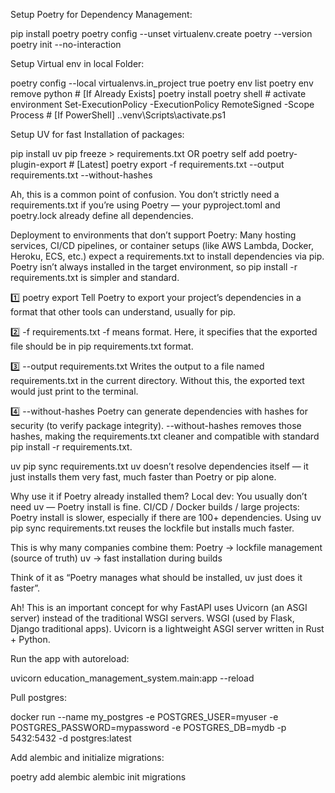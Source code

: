Setup Poetry for Dependency Management:

pip install poetry
poetry config --unset virtualenv.create
poetry --version
poetry init --no-interaction

Setup Virtual env in local Folder:

poetry config --local virtualenvs.in_project true
poetry env list
poetry env remove python  # [If Already Exists]
poetry install
poetry shell  # activate environment
Set-ExecutionPolicy -ExecutionPolicy RemoteSigned -Scope Process  # [If PowerShell]
.\.venv\Scripts\activate.ps1

Setup UV for fast Installation of packages:

pip install uv
pip freeze > requirements.txt
OR
poetry self add poetry-plugin-export  # [Latest]
poetry export -f requirements.txt --output requirements.txt --without-hashes

Ah, this is a common point of confusion. You don’t strictly need a requirements.txt if you’re using Poetry — your pyproject.toml and poetry.lock already define all dependencies.

Deployment to environments that don’t support Poetry:
Many hosting services, CI/CD pipelines, or container setups (like AWS Lambda, Docker, Heroku, ECS, etc.) expect a requirements.txt to install dependencies via pip.
Poetry isn’t always installed in the target environment, so pip install -r requirements.txt is simpler and standard.

1️⃣ poetry export
Tell Poetry to export your project’s dependencies in a format that other tools can understand, usually for pip.

2️⃣ -f requirements.txt
-f means format.
Here, it specifies that the exported file should be in pip requirements.txt format.

3️⃣ --output requirements.txt
Writes the output to a file named requirements.txt in the current directory.
Without this, the exported text would just print to the terminal.

4️⃣ --without-hashes
Poetry can generate dependencies with hashes for security (to verify package integrity).
--without-hashes removes those hashes, making the requirements.txt cleaner and compatible with standard pip install -r requirements.txt.

uv pip sync requirements.txt
uv doesn’t resolve dependencies itself — it just installs them very fast, much faster than Poetry or pip alone.

Why use it if Poetry already installed them?
Local dev: You usually don’t need uv — Poetry install is fine.
CI/CD / Docker builds / large projects:
Poetry install is slower, especially if there are 100+ dependencies.
Using uv pip sync requirements.txt reuses the lockfile but installs much faster.

This is why many companies combine them:
Poetry → lockfile management (source of truth)
uv → fast installation during builds

Think of it as “Poetry manages what should be installed, uv just does it faster”.

Ah! This is an important concept for why FastAPI uses Uvicorn (an ASGI server) instead of the traditional WSGI servers.
WSGI (used by Flask, Django traditional apps).
Uvicorn is a lightweight ASGI server written in Rust + Python.

Run the app with autoreload:

uvicorn education_management_system.main:app --reload

Pull postgres:

docker run --name my_postgres -e POSTGRES_USER=myuser -e POSTGRES_PASSWORD=mypassword -e POSTGRES_DB=mydb -p 5432:5432 -d postgres:latest

Add alembic and initialize migrations:

poetry add alembic
alembic init migrations
